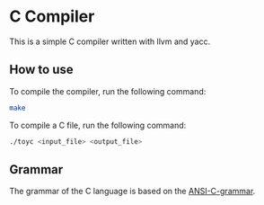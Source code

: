 # C Compiler

This is a simple C compiler written with llvm and yacc.

## How to use

To compile the compiler, run the following command:

```bash
make
```

To compile a C file, run the following command:

```bash
./toyc <input_file> <output_file>
```

## Grammar

The grammar of the C language is based on the [ANSI-C-grammar](https://www.lysator.liu.se/c/ANSI-C-grammar-y.html).